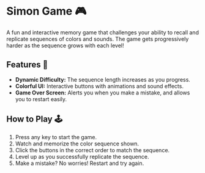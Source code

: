 # Simon Game 🎮
A fun and interactive memory game that challenges your ability to recall and replicate sequences of colors and sounds. The game gets progressively harder as the sequence grows with each level!

## Features 🌟
- **Dynamic Difficulty:** The sequence length increases as you progress.
- **Colorful UI:** Interactive buttons with animations and sound effects.
- **Game Over Screen:** Alerts you when you make a mistake, and allows you to restart easily.

## How to Play 🕹️
1. Press any key to start the game.
2. Watch and memorize the color sequence shown.
3. Click the buttons in the correct order to match the sequence.
4. Level up as you successfully replicate the sequence.
5. Make a mistake? No worries! Restart and try again.
